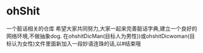 # ohShit
一个脏话相关的仓库
希望大家共同努力,大家一起来完善脏话字典,建立一个良好的网络环境,不做抽象dog.
在ohshitDicMan(目标人为男性))或ohshitDicwoman(目标认为女性)文件里面新加入一段妙语连珠的话,以#结束哦
